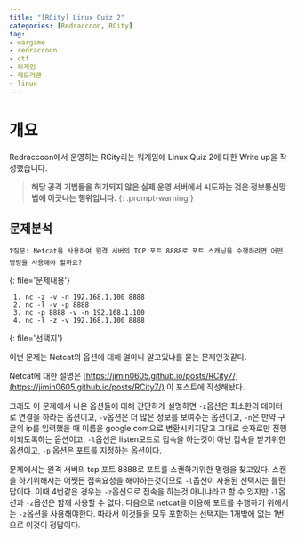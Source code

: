 ```yaml
---
title: "[RCity] Linux Quiz 2"
categories: [Redraccoon, RCity]
tag:
- wargame
- redraccoon
- ctf
- 워게임
- 레드라쿤
- linux
---
```


# 개요
Redraccoon에서 운영하는 RCity라는 워게임에 Linux Quiz 2에 대한 Write up을 작성했습니다.


> **해당 공격 기법들을 허가되지 않은 실제 운영 서버에서 시도하는 것은 정보통신망법에 어긋나는 행위입니다.**
{: .prompt-warning }

## 문제분석
```
❓질문: Netcat을 사용하여 원격 서버의 TCP 포트 8888로 포트 스캐닝을 수행하려면 어떤 명령을 사용해야 할까요?

``` 
{: file='문제내용'}


```shell
 1. nc -z -v -n 192.168.1.100 8888
 2. nc -l -v -p 8888
 3. nc -p 8888 -v -n 192.168.1.100
 4. nc -l -z -v 192.168.1.100 8888

```
{: file='선택지'}

이번 문제는 Netcat의 옵션에 대해 얼마나 알고있냐를 묻는 문제인것같다.

Netcat에 대한 설명은 [https://jimin0605.github.io/posts/RCity7/](https://jimin0605.github.io/posts/RCity7/) 이 포스트에 작성해놨다.


그래도 이 문제에서 나온 옵션들에 대해 간단하게 설명하면 `-z`옵션은 최소한의 데이터로 연결을 하라는 옵션이고, `-v`옵션은 더 많은 정보를 보여주는 옵션이고, `-n`은 만약 구글의 ip를 입력했을 때 이름을 google.com으로 변환시키지말고 그대로 숫자로만 진행이되도록하는 옵션이고, `-l`옵션은 listen모드로 접속을 하는것이 아닌 접속을 받기위한 옵션이고, `-p` 옵션은 포트를 지정하는 옵션이다. 

문제에서는 원격 서버의 tcp 포트 8888로 포트를 스캔하기위한 명령을 찾고있다. 스캔을 하기위해서는 어쨋든 접속요청을 해야하는것이므로 `-l`옵션이 사용된 선택지는 틀린답이다. 이때 4번같은 경우는 `-z`옵션으로 접속을 하는것 아니냐라고 할 수 있지만 `-l`옵션과 `-z`옵션은 함께 사용할 수 없다. 다음으로 netcat을 이용해 포트를 수행하기 위해서는 `-z`옵션을 사용해야한다. 따라서 이것들을 모두 포함하는 선택지는 1개밖에 없는 1번으로 이것이 정답이다. 
